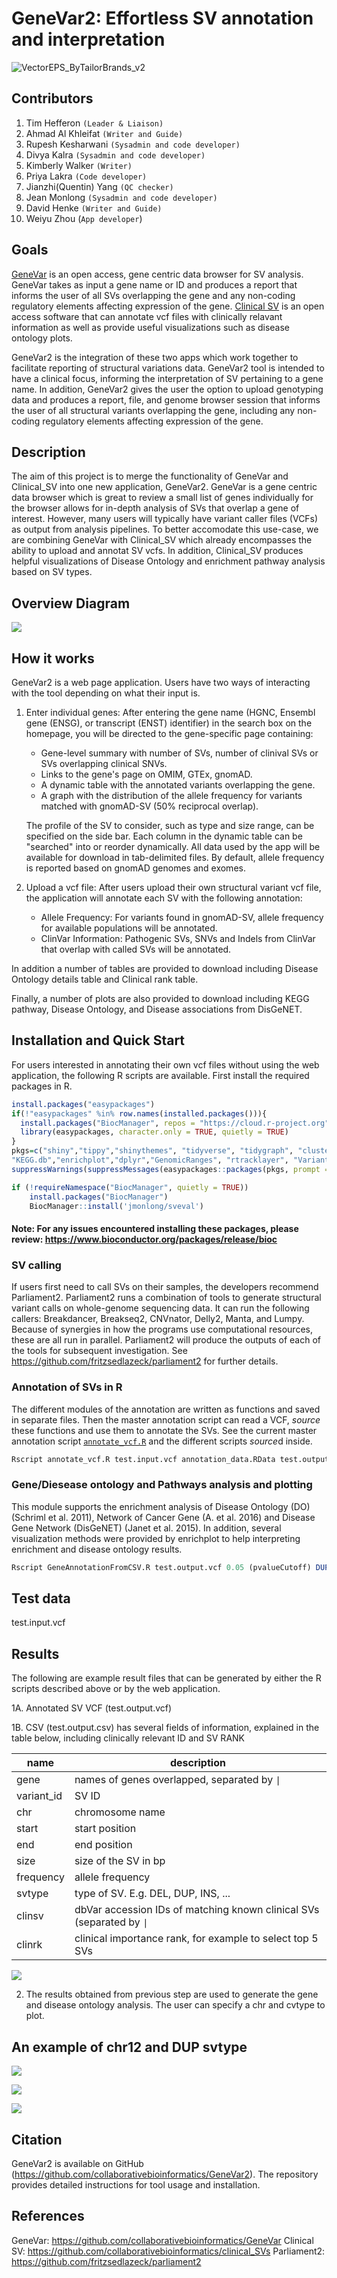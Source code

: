 # GeneVar2: Effortless SV annotation and interpretation 

![]()![VectorEPS_ByTailorBrands_v2](https://user-images.githubusercontent.com/41301333/136847583-fa82b8ec-6762-461f-be20-b4fec6d23561.jpg)


## Contributors

1. Tim Hefferon `(Leader & Liaison)`
2. Ahmad Al Khleifat `(Writer and Guide)`
3. Rupesh Kesharwani `(Sysadmin and code developer)`
4. Divya Kalra `(Sysadmin and code developer)`
5. Kimberly Walker `(Writer)`
6. Priya Lakra `(Code developer)`
7. Jianzhi(Quentin) Yang `(QC checker)` 
8. Jean Monlong `(Sysadmin and code developer)`
9. David Henke `(Writer and Guide)`
10. Weiyu Zhou (`App developer`)

## Goals

[GeneVar](https://github.com/collaborativebioinformatics/GeneVar) is an open access, gene centric data browser for SV analysis. GeneVar takes as input a gene name or ID and produces a report that informs the user of all SVs overlapping the gene and any non-coding regulatory elements affecting expression of the gene. [Clinical SV](https://github.com/collaborativebioinformatics/clinical_SVs) is an open access software that can annotate vcf files with clinically relavant information as well as provide useful visualizations such as disease ontology plots.

GeneVar2 is the integration of these two apps which work together to facilitate reporting of structural variations data. GeneVar2 tool is intended to have a clinical focus, informing the interpretation of SV pertaining to a gene name. In addition, GeneVar2 gives the user the option to upload genotyping data and produces a report, file, and genome browser session that informs the user of all structural variants overlapping the gene, including any non-coding regulatory elements affecting expression of the gene.


## Description

The aim of this project is to merge the functionality of GeneVar and Clinical_SV into one new application, GeneVar2. GeneVar is a gene centric data browser which is great to review a small list of genes individually for the browser allows for in-depth analysis of SVs that overlap a gene of interest. However, many users will typically have variant caller files (VCFs) as output from analysis pipelines.  To better accomodate this use-case, we are combining GeneVar with Clinical_SV which already encompasses the ability to upload and annotat SV vcfs.  In addition, Clinical_SV produces helpful visualizations of Disease Ontology and enrichment pathway analysis based on SV types.


## Overview Diagram

![](GeneVar2_workflow_v2.png)


## How it works

GeneVar2 is a web page application.  Users have two ways of interacting with the tool depending on what their input is.

1) Enter individual genes: After entering the gene name (HGNC, Ensembl gene (ENSG), or transcript (ENST) identifier) in the search box on the homepage, you will be directed to the gene-specific page containing:

    - Gene-level summary with number of SVs, number of clinival SVs or SVs overlapping clinical SNVs.
    - Links to the gene's page on OMIM, GTEx, gnomAD.
    - A dynamic table with the annotated variants overlapping the gene.
    - A graph with the distribution of the allele frequency for variants matched with gnomAD-SV (50% reciprocal overlap).

    The profile of the SV to consider, such as type and size range, can be specified on the side bar. 
    Each column in the dynamic table can be "searched" into or reorder dynamically. 
    All data used by the app will be available for download in tab-delimited files. 
    By default, allele frequency is reported based on gnomAD genomes and exomes.

2) Upload a vcf file: After users upload their own structural variant vcf file, the application will annotate each SV with the following annotation:

   - Allele Frequency: For variants found in gnomAD-SV, allele frequency for available populations will be annotated.
   - ClinVar Information: Pathogenic SVs, SNVs and Indels from ClinVar that overlap with called SVs will be annotated.

In addition a number of tables are provided to download including Disease Ontology details table and Clinical rank table.

Finally, a number of plots are also provided to download including KEGG pathway, Disease Ontology, and Disease associations from DisGeNET.


## Installation and Quick Start
For users interested in annotating their own vcf files without using the web application, the following R scripts are available.  First install the required packages in R.

```r
install.packages("easypackages")
if(!"easypackages" %in% row.names(installed.packages())){
  install.packages("BiocManager", repos = "https://cloud.r-project.org")
  library(easypackages, character.only = TRUE, quietly = TRUE)
}
pkgs=c("shiny","tippy","shinythemes", "tidyverse", "tidygraph", "clusterProfiler","org.Hs.eg.db","DOSE","ggnewscale","cowplot","tidyverse","plyr","ReactomePA","reactome.db","reactome.db", 
"KEGG.db","enrichplot","dplyr","GenomicRanges", "rtracklayer", "VariantAnnotation", "tidyr")
suppressWarnings(suppressMessages(easypackages::packages(pkgs, prompt = FALSE)))
```

```r
if (!requireNamespace("BiocManager", quietly = TRUE))
    install.packages("BiocManager")
    BiocManager::install('jmonlong/sveval')
```

#### Note: For any issues encountered installing these packages, please review: https://www.bioconductor.org/packages/release/bioc

### SV calling

If users first need to call SVs on their samples, the developers recommend Parliament2.  Parliament2 runs a combination of tools to generate structural variant calls on whole-genome sequencing data. It can run the following callers: Breakdancer, Breakseq2, CNVnator, Delly2, Manta, and Lumpy. Because of synergies in how the programs use computational resources, these are all run in parallel. Parliament2 will produce the outputs of each of the tools for subsequent investigation.  See https://github.com/fritzsedlazeck/parliament2 for further details.

### Annotation of SVs in R

The different modules of the annotation are written as functions and saved in separate files.
Then the master annotation script can read a VCF, *source* these functions and use them to annotate the SVs. 
See the current master annotation script [`annotate_vcf.R`](R/annotate_vcf.R) and the different scripts *source*d inside.


```r
Rscript annotate_vcf.R test.input.vcf annotation_data.RData test.output.vcf test.output.csv
```

### Gene/Diesease ontology and Pathways analysis and plotting

This module supports the enrichment analysis of Disease Ontology (DO) (Schriml et al. 2011), Network of Cancer Gene (A. et al. 2016) and Disease Gene Network (DisGeNET) (Janet et al. 2015). In addition, several visualization methods were provided by enrichplot to help interpreting enrichment and disease ontology results.


```r
Rscript GeneAnnotationFromCSV.R test.output.vcf 0.05 (pvalueCutoff) DUP (svtype) chr12 (Chromosome)
```


## Test data

test.input.vcf

## Results
The following are example result files that can be generated by either the R scripts described above or by the web application.

1A. Annotated SV VCF (test.output.vcf) 

1B. CSV (test.output.csv) has several fields of information, explained in the table below, including clinically relevant ID and SV RANK

| name       | description                                                           |
|------------|-----------------------------------------------------------------------|
| gene       | names of genes overlapped, separated by `\|`                          |
| variant_id | SV ID                                                                 |
| chr        | chromosome name                                                       |
| start      | start position                                                        |
| end        | end position                                                          |
| size       | size of the SV in bp                                                  |
| frequency  | allele frequency                                                      |
| svtype     | type of SV. E.g. DEL, DUP, INS, ...                                   |
| clinsv     | dbVar accession IDs of matching known clinical SVs (separated by `\|` |
| clinrk     | clinical importance rank, for example to select top 5 SVs             |


![](Results-Table1.png)


2. The results obtained from previous step are used to generate the gene and disease ontology analysis. The user can specify a chr and cvtype to plot.

## An example of chr12 and DUP svtype


![](genesDiseaseOntology.png)


![](PathwaysCompare.png)


![](Table-results.png)


## Citation

GeneVar2 is available on GitHub (https://github.com/collaborativebioinformatics/GeneVar2). The repository provides detailed instructions for tool usage and installation. 


## References
GeneVar: https://github.com/collaborativebioinformatics/GeneVar
Clinical SV: https://github.com/collaborativebioinformatics/clinical_SVs 
Parliament2: https://github.com/fritzsedlazeck/parliament2
